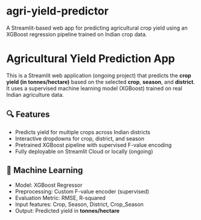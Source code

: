 # agri-yield-predictor
A Streamlit-based web app for predicting agricultural crop yield using an XGBoost regression pipeline trained on Indian crop data.
# Agricultural Yield Prediction App

This is a Streamlit web application (ongoing project) that predicts the **crop yield (in tonnes/hectare)** based on the selected **crop**, **season**, and **district**. It uses a supervised machine learning model (XGBoost) trained on real Indian agriculture data.

## 🔍 Features

- Predicts yield for multiple crops across Indian districts
- Interactive dropdowns for crop, district, and season
- Pretrained XGBoost pipeline with supervised F-value encoding
- Fully deployable on Streamlit Cloud or locally (ongoing)

## 🧠 Machine Learning

- Model: XGBoost Regressor
- Preprocessing: Custom F-value encoder (supervised)
- Evaluation Metric: RMSE, R-squared
- Input features: Crop, Season, District, Crop_Season
- Output: Predicted yield in **tonnes/hectare**
